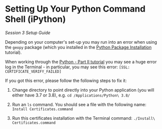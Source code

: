 # Setting Up Your Python Command Shell (iPython)

*Session 3 Setup Guide*

Depending on your computer's set-up you may run into an error when using the ```geopy``` package (which you installed in the [Python Package Installation](/session3/setup_pythonpackages.md) tutorial). 

When working through the [Python - Part II tutorial](/session3/tutorial_python_partI.md) you may see a huge error log in the Terminal - in particular, you may see this error: ```[SSL: CERTIFICATE_VERIFY_FAILED]```

If you got this error, please follow the following steps to fix it:

1. Change directory to point directly into your Python application (you will either have 3.7 or 3.8), e.g. ```cd /Applications/Python\ 3.8/```  

2. Run an ```ls``` command. You should see a file with the following name: ```Install Certificates.command```  

3. Run this certificates installation with the Terminal command: 
```./Install\ Certificates.command```